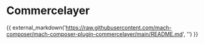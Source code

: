 # Commercelayer

{{ external_markdown('https://raw.githubusercontent.com/mach-composer/mach-composer-plugin-commercelayer/main/README.md', '') }}

